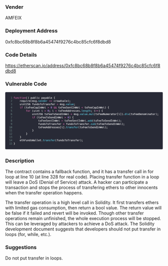 ### Vender

AMFEIX

### Deployment Address

0xfc8bc68b8f8b6a45474f9276c4bc85cfc6f8dbd8

### Code Details

<https://etherscan.io/address/0xfc8bc68b8f8b6a45474f9276c4bc85cfc6f8dbd8>

### Vulnerable Code

![carbon3](./pic/carbon3.png)

### Description

The contract contains a fallback function, and it has a transfer call in for loop at line 10 (at line 328 for real code). Placing transfer function in a loop will leave a DoS (Denial of Service) attack. A hacker can participate a transaction and stops the process of transfering ethers to other innocents when the transfer operation happens.

The transfer operation is a high level call in Solidity. It first transfers ethers with limited gas consumption, then return a bool value. The return value will be false if it failed and revert will be invoked. Though other transfer operations remain unfinished, the whole execution process will be stopped. This can be leveraged by attackers to achieve a DoS attack. The Solidity development document suggests that developers should not put transfer in loops (for, while, etc.).

### Suggestions

Do not put transfer in loops.
